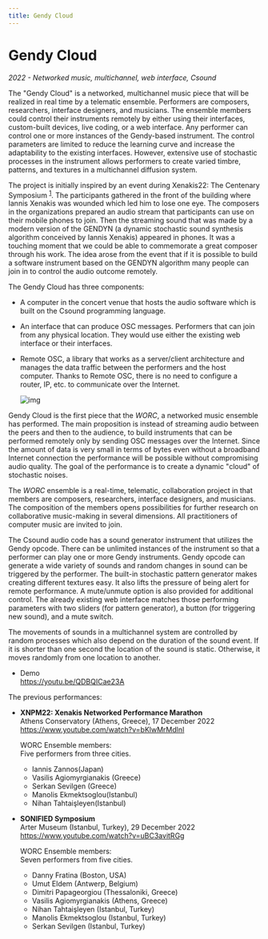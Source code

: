 ```yaml
---
title: Gendy Cloud
---
```


# Gendy Cloud

*2022 - Networked music, multichannel, web interface, Csound*  

The "Gendy Cloud" is a networked, multichannel music piece that will be realized in real time by a telematic ensemble. Performers are composers, researchers, interface designers, and musicians. The ensemble members could control their instruments remotely by either using their interfaces, custom-built devices, live coding, or a web interface. Any performer can control one or more instances of the Gendy-based instrument. The control parameters are limited to reduce the learning curve and increase the adaptability to the existing interfaces. However, extensive use of stochastic processes in the instrument allows performers to create varied timbre, patterns, and textures in a multichannel diffusion system.  

The project is initially inspired by an event during Xenakis22: The Centenary Symposium <sup><a id="fnr.1" class="footref" href="#fn.1" role="doc-backlink">1</a></sup>. The participants gathered in the front of the building where Iannis Xenakis was wounded which led him to lose one eye. The composers in the organizations prepared an audio stream that participants can use on their mobile phones to join. Then the streaming sound that was made by a modern version of the GENDYN (a dynamic stochastic sound synthesis algorithm conceived by Iannis Xenakis) appeared in phones. It was a touching moment that we could be able to commemorate a great composer through his work. The idea arose from the event that if it is possible to build a software instrument based on the GENDYN algorithm many people can join in to control the audio outcome remotely.  

The Gendy Cloud has three components:  

-   A computer in the concert venue that hosts the audio software which is built on the Csound programming language.
-   An interface that can produce OSC messages. Performers that can join from any physical location. They would use either the existing web interface or their interfaces.
-   Remote OSC, a library that works as a server/client architecture and manages the data traffic between the performers and the host computer. Thanks to Remote OSC, there is no need to configure a router, IP, etc. to communicate over the Internet.  
    
    ![img](../images/GendyCloud-WORC-ensemble.png)

Gendy Cloud is the first piece that the *WORC*, a networked music ensemble has performed. The main proposition is instead of streaming audio between the peers and then to the audience, to build instruments that can be performed remotely only by sending OSC messages over the Internet. Since the amount of data is very small in terms of bytes even without a broadband Internet connection the performance will be possible without compromising audio quality. The goal of the performance is to create a dynamic "cloud" of stochastic noises.  

The *WORC* ensemble is a real-time, telematic, collaboration project in that members are composers, researchers, interface designers, and musicians. The composition of the members opens possibilities for further research on collaborative music-making in several dimensions. All practitioners of computer music are invited to join.  

The Csound audio code has a sound generator instrument that utilizes the Gendy opcode. There can be unlimited instances of the instrument so that a performer can play one or more Gendy instruments. Gendy opcode can generate a wide variety of sounds and random changes in sound can be triggered by the performer. The built-in stochastic pattern generator makes creating different textures easy. It also lifts the pressure of being alert for remote performance. A mute/unmute option is also provided for additional control. The already existing web interface matches those performing parameters with two sliders (for pattern generator), a button (for triggering new sound), and a mute switch.  

The movements of sounds in a multichannel system are controlled by random processes which also depend on the duration of the sound event. If it is shorter than one second the location of the sound is static. Otherwise, it moves randomly from one location to another.  

-   Demo  
    <https://youtu.be/QDBQICae23A>

The previous performances:  

-   **XNPM22: Xenakis Networked Performance Marathon**  
    Athens Conservatory (Athens, Greece), 17 December 2022  
    <https://www.youtube.com/watch?v=bKlwMrMdlnI>  
    
    WORC Ensemble members:  
    Five performers from three cities.  
    
    -   Iannis Zannos(Japan)
    -   Vasilis Agiomyrgianakis (Greece)
    -   Serkan Sevilgen (Greece)
    -   Manolis Ekmektsoglou(Istanbul)
    -   Nihan Tahtaişleyen(Istanbul)

-   **SONIFIED Symposium**  
    Arter Museum (Istanbul, Turkey), 29 December 2022  
    <https://www.youtube.com/watch?v=uBC3avitRGg>  
    
    WORC Ensemble members:  
    Seven performers from five cities.  
    
    -   Danny Fratina  (Boston, USA)
    -   Umut Eldem  (Antwerp, Belgium)
    -   Dimitri Papageorgiou (Thessaloniki, Greece)
    -   Vasilis Agiomyrgianakis (Athens, Greece)
    -   Nihan Tahtaişleyen (Istanbul, Turkey)
    -   Manolis Ekmektsoglou (Istanbul, Turkey)
    -   Serkan Sevilgen (Istanbul, Turkey)
